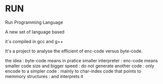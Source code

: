 RUN
===

Run Programming Language

A new set of language based

it´s compiled in gcc and g++

It's a project to analyse the efficient of enc-code versus byte-code.

the idea : byte-code means in pratice smaller interpreter
         : enc-code means smaller code size and bigger speed
         : do not generate another code
         : only encode to a simpler code
         : mainly to char-index code that points to memmory structures
         : and interprets it
